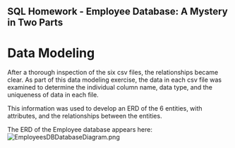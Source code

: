 ## SQL Homework - Employee Database: A Mystery in Two Parts

# Data Modeling

After a thorough inspection of the six csv files, the relationships became clear.  As part of this data modeling exercise,
the data in each csv file was examined to determine the individual column name, data type, and the uniqueness of data in each file.

This information was used to develop an ERD of the 6 entities, with attributes, and the relationships between the entities.

The ERD of the Employee database appears here:
![EmployeesDBDatabaseDiagram.png](EmployeesDBDatabaseDiagram.png)
